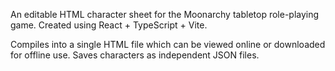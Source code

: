 An editable HTML character sheet for the Moonarchy tabletop role-playing game. Created using React + TypeScript + Vite.

Compiles into a single HTML file which can be viewed online or downloaded for offline use. Saves characters as independent JSON files.
